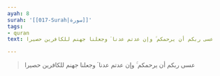 ```yaml
---
ayah: 8
surah: '[[017-Surah|سورة]]'
tags:
- quran
text: عسى ربكم أن يرحمكم ۚ وإن عدتم عدنا ۘ وجعلنا جهنم للكافرين حصيرا

---
```

> عسى ربكم أن يرحمكم ۚ وإن عدتم عدنا ۘ وجعلنا جهنم للكافرين حصيرا
